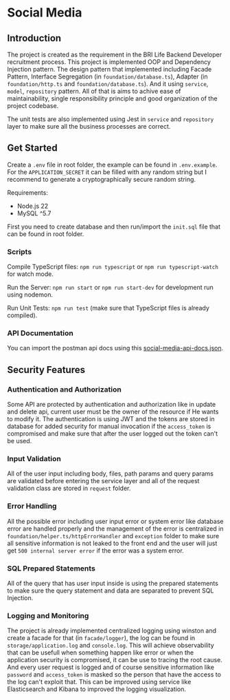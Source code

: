 # Social Media

## Introduction

The project is created as the requirement in the BRI Life Backend Developer recruitment process. This project is implemented OOP and Dependency Injection pattern. The design pattern that implemented including Facade Pattern, Interface Segregation (in `foundation/database.ts`), Adapter (in `foundation/http.ts` and `foundation/database.ts`). And it using `service`, `model`, `repository` pattern. All of that is aims to achive ease of maintainability, single responsibility principle and good organization of the project codebase.

The unit tests are also implemented using Jest in `service` and `repository` layer to make sure all the business processes are correct.

## Get Started

Create a `.env` file in root folder, the example can be found in `.env.example`. For the `APPLICATION_SECRET` it can be filled with any random string but I recommend to generate a cryptographically secure random string.

Requirements:

- Node.js 22
- MySQL ^5.7

First you need to create database and then run/import the `init.sql` file that can be found in root folder.

### Scripts

Compile TypeScript files:
`npm run typescript` or
`npm run typescript-watch` for watch mode.

Run the Server:
`npm run start` or
`npm run start-dev` for development run using nodemon.

Run Unit Tests:
`npm run test` (make sure that TypeScript files is already compiled).

### API Documentation

You can import the postman api docs using this [social-media-api-docs.json](./social-media-api-docs.json).

## Security Features

### Authentication and Authorization

Some API are protected by authentication and authorization like in update and delete api, current user must be the owner of the resource if He wants to modify it. The authentication is using JWT and the tokens are stored in database for added security for manual invocation if the `access_token` is compromised and make sure that after the user logged out the token can't be used.

### Input Validation

All of the user input including body, files, path params and query params are validated before entering the service layer and all of the request validation class are stored in `request` folder.

### Error Handling

All the possible error including user input error or system error like database error are handled properly and the management of the error is centralized in `foundation/helper.ts/httpErrorHandler` and `exception` folder to make sure all sensitive information is not leaked to the front end and the user will just get `500 internal server error` if the error was a system error.

### SQL Prepared Statements

All of the query that has user input inside is using the prepared statements to make sure the query statement and data are separated to prevent SQL Injection.

### Logging and Monitoring

The project is already implemented centralized logging using winston and create a facade for that (in `facade/logger`), the log can be found in `storage/application.log` and `console.log`. This will achieve observability that can be usefull when something happen like error or when the application security is compromised, it can be use to tracing the root cause. And every user request is logged and of course sensitive information like `password` and `access_token` is masked so the person that have the access to the log can't exploit that. This can be improved using service like Elasticsearch and Kibana to improved the logging visualization.
